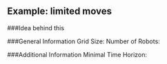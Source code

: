 ## Example: limited moves

###Idea behind this

###General Information
Grid Size:
Number of Robots:

###Additional Information
Minimal Time Horizon:




